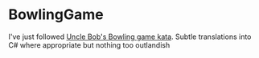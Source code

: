 # BowlingGame
I've just followed [Uncle Bob's Bowling game kata](http://butunclebob.com/files/downloads/Bowling%20Game%20Kata.ppt).
Subtle translations into C# where appropriate but nothing too outlandish
